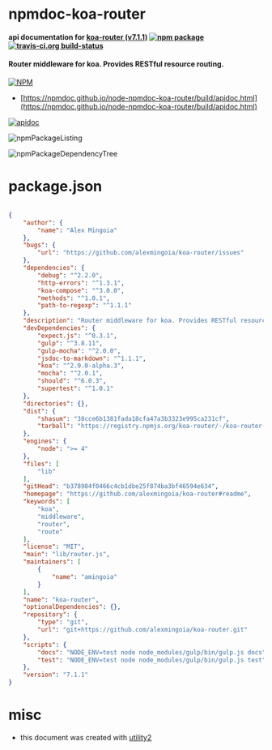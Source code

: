 # npmdoc-koa-router

#### api documentation for  [koa-router (v7.1.1)](https://github.com/alexmingoia/koa-router#readme)  [![npm package](https://img.shields.io/npm/v/npmdoc-koa-router.svg?style=flat-square)](https://www.npmjs.org/package/npmdoc-koa-router) [![travis-ci.org build-status](https://api.travis-ci.org/npmdoc/node-npmdoc-koa-router.svg)](https://travis-ci.org/npmdoc/node-npmdoc-koa-router)

#### Router middleware for koa. Provides RESTful resource routing.

[![NPM](https://nodei.co/npm/koa-router.png?downloads=true&downloadRank=true&stars=true)](https://www.npmjs.com/package/koa-router)

- [https://npmdoc.github.io/node-npmdoc-koa-router/build/apidoc.html](https://npmdoc.github.io/node-npmdoc-koa-router/build/apidoc.html)

[![apidoc](https://npmdoc.github.io/node-npmdoc-koa-router/build/screenCapture.buildCi.browser.%252Ftmp%252Fbuild%252Fapidoc.html.png)](https://npmdoc.github.io/node-npmdoc-koa-router/build/apidoc.html)

![npmPackageListing](https://npmdoc.github.io/node-npmdoc-koa-router/build/screenCapture.npmPackageListing.svg)

![npmPackageDependencyTree](https://npmdoc.github.io/node-npmdoc-koa-router/build/screenCapture.npmPackageDependencyTree.svg)



# package.json

```json

{
    "author": {
        "name": "Alex Mingoia"
    },
    "bugs": {
        "url": "https://github.com/alexmingoia/koa-router/issues"
    },
    "dependencies": {
        "debug": "^2.2.0",
        "http-errors": "^1.3.1",
        "koa-compose": "^3.0.0",
        "methods": "^1.0.1",
        "path-to-regexp": "^1.1.1"
    },
    "description": "Router middleware for koa. Provides RESTful resource routing.",
    "devDependencies": {
        "expect.js": "^0.3.1",
        "gulp": "^3.8.11",
        "gulp-mocha": "^2.0.0",
        "jsdoc-to-markdown": "^1.1.1",
        "koa": "^2.0.0-alpha.3",
        "mocha": "^2.0.1",
        "should": "^6.0.3",
        "supertest": "^1.0.1"
    },
    "directories": {},
    "dist": {
        "shasum": "38cce6b1381fada18cfa47a3b3323e995ca231cf",
        "tarball": "https://registry.npmjs.org/koa-router/-/koa-router-7.1.1.tgz"
    },
    "engines": {
        "node": ">= 4"
    },
    "files": [
        "lib"
    ],
    "gitHead": "b378984f0466c4cb1dbe25f874ba3bf46594e634",
    "homepage": "https://github.com/alexmingoia/koa-router#readme",
    "keywords": [
        "koa",
        "middleware",
        "router",
        "route"
    ],
    "license": "MIT",
    "main": "lib/router.js",
    "maintainers": [
        {
            "name": "amingoia"
        }
    ],
    "name": "koa-router",
    "optionalDependencies": {},
    "repository": {
        "type": "git",
        "url": "git+https://github.com/alexmingoia/koa-router.git"
    },
    "scripts": {
        "docs": "NODE_ENV=test node node_modules/gulp/bin/gulp.js docs",
        "test": "NODE_ENV=test node node_modules/gulp/bin/gulp.js test"
    },
    "version": "7.1.1"
}
```



# misc
- this document was created with [utility2](https://github.com/kaizhu256/node-utility2)
